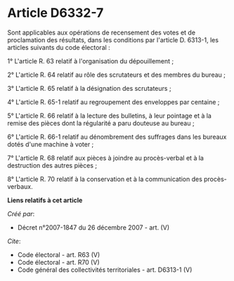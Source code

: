 # Article D6332-7

Sont applicables aux opérations de recensement des votes et de proclamation des résultats, dans les conditions par l'article
D. 6313-1, les articles suivants du code électoral : 

1° L'article R. 63 relatif à l'organisation du dépouillement ; 

2° L'article R. 64 relatif au rôle des scrutateurs et des membres du bureau ; 

3° L'article R. 65 relatif à la désignation des scrutateurs ; 

4° L'article R. 65-1 relatif au regroupement des enveloppes par centaine ; 

5° L'article R. 66 relatif à la lecture des bulletins, à leur pointage et à la remise des pièces dont la régularité a paru
douteuse au bureau ; 

6° L'article R. 66-1 relatif au dénombrement des suffrages dans les bureaux dotés d'une machine à voter ; 

7° L'article R. 68 relatif aux pièces à joindre au procès-verbal et à la destruction des autres pièces ; 

8° L'article R. 70 relatif à la conservation et à la communication des procès-verbaux.

**Liens relatifs à cet article**

_Créé par_:

  - Décret n°2007-1847 du 26 décembre 2007 - art. (V)

_Cite_:

  - Code électoral - art. R63 (V)
  - Code électoral - art. R70 (V)
  - Code général des collectivités territoriales - art. D6313-1 (V)
